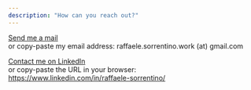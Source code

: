 ```yaml
---
description: "How can you reach out?"
---
```


<a href="mailto:raffaele.sorrentino.work@gmail.com">Send me a mail</a><br>or copy-paste my email address: raffaele.sorrentino.work (at) gmail.com

<a href="https://www.linkedin.com/in/raffaele-sorrentino/">Contact me on LinkedIn</a><br>or copy-paste the URL in your browser: https://www.linkedin.com/in/raffaele-sorrentino/
